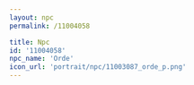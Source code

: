 ```yaml
---
layout: npc
permalink: /11004058

title: Npc
id: '11004058'
npc_name: 'Orde'
icon_url: 'portrait/npc/11003087_orde_p.png'
---
```

